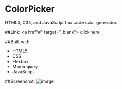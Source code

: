 # ColorPicker
HTML5, CSS, and JavaScript hex code color generator.

##Link:
<a href"#" target="_blank"> click here </a>

##Built with:
- HTML5
- CSS
- Flexbox
- Media quary
- JavaScript

##Screenshot:
![image](https://user-images.githubusercontent.com/76474133/194050209-6213d937-64a3-4a93-b55d-f05452274694.png)
